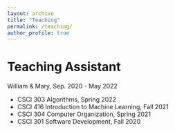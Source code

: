 ```yaml
---
layout: archive
title: "Teaching"
permalink: /teaching/
author_profile: true
---
```


# Teaching Assistant
William & Mary, Sep. 2020 - May 2022
- CSCI 303 Algorithms, Spring 2022
- CSCI 416 Introduction to Machine Learning, Fall 2021
- CSCI 304 Computer Organization, Spring 2021
- CSCI 301 Software Development, Fall 2020

